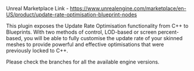 Unreal Marketplace Link - https://www.unrealengine.com/marketplace/en-US/product/update-rate-optimisation-blueprint-nodes

This plugin exposes the Update Rate Optimisation functionality from C++ to Blueprints. With two methods of control, LOD-based or screen percent-based, you will be able to fully customise the update rate of your skinned meshes to provide powerful and effective optimisations that were previously locked to C++. 

Please check the branches for all the available engine versions.
